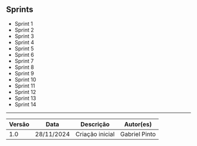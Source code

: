 ## Sprints

- Sprint 1
- Sprint 2
- Sprint 3
- Sprint 4
- Sprint 5
- Sprint 6
- Sprint 7
- Sprint 8
- Sprint 9
- Sprint 10
- Sprint 11
- Sprint 12
- Sprint 13
- Sprint 14

---

| Versão | Data       | Descrição                                                     | Autor(es)        |
|--------|------------|---------------------------------------------------------------|------------------|
| 1.0    | 28/11/2024 | Criação inicial                       | Gabriel Pinto |